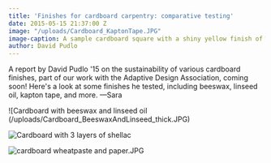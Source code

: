 ```yaml
---
title: 'Finishes for cardboard carpentry: comparative testing'
date: 2015-05-15 21:37:00 Z
image: "/uploads/Cardboard_KaptonTape.JPG"
image-caption: A sample cardboard square with a shiny yellow finish of Kapton tape.
author: David Pudlo
---
```


A report by David Pudlo '15 on the sustainability of various cardboard finishes, part of our work with the Adaptive Design Association, coming soon! Here's a look at some finishes he tested, including beeswax, linseed oil, kapton tape, and more. —Sara


![Cardboard with beeswax and linseed oil (/uploads/Cardboard_BeeswaxAndLinseed_thick.JPG)

![Cardboard with 3 layers of shellac](/uploads/Cardboard_3Shellac.JPG)

![cardboard wheatpaste and paper.JPG](/uploads/cardboard%20wheatpaste%20and%20paper.JPG)






